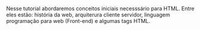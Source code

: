 Nesse tutorial abordaremos conceitos iniciais necesssário para HTML. Entre eles estão: história da web, arquiterura cliente servidor, 
linguagem programação para web (Front-end) e algumas tags HTML.

